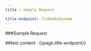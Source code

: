 ```yaml
---
title : Sample Request

title-endpoint: findmakebyname
---
```


###Sample Request

##test content : {{page.title-endpoint}} 
